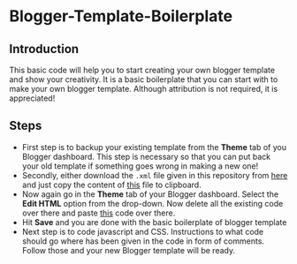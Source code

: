# Blogger-Template-Boilerplate
## Introduction
This basic code will help you to start creating your own blogger template and show your creativity. It is a basic boilerplate that you can start with to make your own blogger template. Although attribution is not required, it is appreciated!
## Steps
- First step is to backup your existing template from the **Theme** tab of you Blogger dashboard. This step is necessary so that you can put back your old template if something goes wrong in making a new one!
- Secondly, either download the ```.xml``` file given in this repository from [here](https://raw.githubusercontent.com/SohamWani/Blogger-Template-Boilerplate/main/Boilerplate.xml) and just copy the content of [this](https://github.com/SohamWani/Blogger-Template-Boilerplate/blob/main/Boilerplate.xml) file to clipboard.
- Now again go in the **Theme** tab of your Blogger dashboard. Select the **Edit HTML** option from the drop-down. Now delete all the existing code over there and paste [this](https://github.com/SohamWani/Blogger-Template-Boilerplate/blob/main/Boilerplate.xml) code over there.
- Hit **Save** and you are done with the basic boilerplate of blogger template 
- Next step is to code javascript and CSS. Instructions to what code should go where has been given in the code in form of comments. Follow those and your new Blogger template will be ready.
